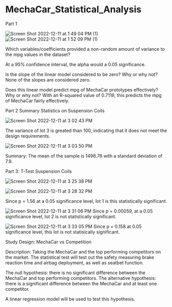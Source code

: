 # MechaCar_Statistical_Analysis

Part 1

![Screen Shot 2022-12-11 at 1 49 04 PM (1)](https://user-images.githubusercontent.com/112285856/206925952-2610fd91-d4cd-4ce5-b4ac-d3d1aa2d1ddd.png)
![Screen Shot 2022-12-11 at 1 52 09 PM (1)](https://user-images.githubusercontent.com/112285856/206925960-f871e9d5-3996-4a36-98ba-66f3bd19ba25.png)


Which variables/coefficients provided a non-random amount of variance to the mpg values in the dataset?

At a 95% confidence interval, the alpha would a 0.05 significance. 

Is the slope of the linear model considered to be zero? Why or why not?
None of the slopes are considered zero. 

Does this linear model predict mpg of MechaCar prototypes effectively? Why or why not?
With an R-squared value of 0.7119, this predicts the mpg of MechaCar fairly effectively. 

Part 2
Summary Statistics on Suspension Coils

![Screen Shot 2022-12-11 at 3 02 43 PM](https://user-images.githubusercontent.com/112285856/206926096-836c1ed6-e5e5-481f-af4e-22efdebe8c14.png)

The variance of lot 3 is greated than 100, indicating that it does not meet the design requirements. 

![Screen Shot 2022-12-11 at 3 03 50 PM](https://user-images.githubusercontent.com/112285856/206926131-6032b87b-caad-40f0-8635-f92f6d2d9802.png)

Summary: The mean of the sample is 1498.78 with a standard deviation of 7.9.

Part 3:
T-Test Suspension Coils

![Screen Shot 2022-12-11 at 3 25 38 PM](https://user-images.githubusercontent.com/112285856/206927061-073a26d5-a820-4a0f-afc7-43b084aa48e3.png)

![Screen Shot 2022-12-11 at 3 28 32 PM](https://user-images.githubusercontent.com/112285856/206927174-ea83a678-c59d-4c3c-bf61-7adedb558e3e.png)

Since p = 1.56 at a 0.05 significance level, lot 1 is this statistically significant.

![Screen Shot 2022-12-11 at 3 31 06 PM](https://user-images.githubusercontent.com/112285856/206927255-8478bbcd-3578-4630-96c8-ff9813782e55.png)
Since p = 0.00059, at a 0.05 significance level, lot 2 is not statistically significant.

![Screen Shot 2022-12-11 at 3 33 05 PM](https://user-images.githubusercontent.com/112285856/206927337-e722dc3a-ec0e-4da4-8884-3e368f2c72a9.png)
Since p = 0.158 at 0.05 significance level, this lot is not statisically significant.

Study Design: MechaCar vs Competition

Description: Taking the MechaCar and the top performing competitors on the market. The statistical test will test out the safety measuring brake reaction time and airbag deployment, as well as seatbet function.

The null hypothesis: there is no significant difference between the MechaCar and top performing competitors.
The alternative hypothesis: there is a significant difference between the MechaCar and at least one competitor.

A linear regression model will be used to test this hypothesis.


